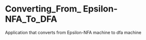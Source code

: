 # Converting_From_ Epsilon-NFA_To_DFA
 Application that converts from Epsilon-NFA machine to dfa machine
